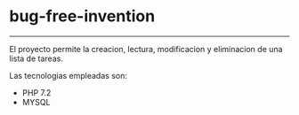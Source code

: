 # bug-free-invention
---
El proyecto permite la creacion, lectura, modificacion y eliminacion de una lista de tareas.

Las tecnologias empleadas son:
+ PHP 7.2
+ MYSQL

